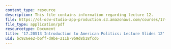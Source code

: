 ```yaml
---
content_type: resource
description: This file contains information regarding lecture 12.
file: https://ol-ocw-studio-app-production.s3.amazonaws.com/courses/17-20-introduction-to-american-politics-spring-2013/bc926ee2b6ffd9be211b9b9d8b18fcd6_MIT17_20S13_Lecture12.pdf
file_type: application/pdf
resourcetype: Document
title: '17.20S13 Introduction to American Politics: Lecture Slides 12'
uid: bc926ee2-b6ff-d9be-211b-9b9d8b18fcd6
---
```

